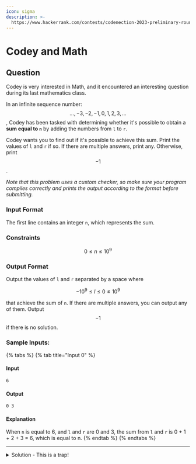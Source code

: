 ```yaml
---
icon: sigma
description: >-
  https://www.hackerrank.com/contests/codenection-2023-preliminary-round-closed-category/challenges/cn-c3
---
```


# Codey and Math

## Question

Codey is very interested in Math, and it encountered an interesting question during its last mathematics class.

In an infinite sequence number: $$..., -3, -2, -1, 0, 1, 2, 3, ...$$, Codey has been tasked with determining whether it's possible to obtain a **sum equal to `n`** by adding the numbers from `l` to `r`.

Codey wants you to find out if it's possible to achieve this sum. Print the values of `l` and `r` if so. If there are multiple answers, print any. Otherwise, print $$-1$$.

_Note that this problem uses a custom checker, so make sure your program compiles correctly and prints the output according to the format before submitting._

### Input Format

The first line contains an integer `n`, which represents the sum.

### Constraints

$$
0 \le n \le 10^9
$$

### Output Format

Output the values of `l` and `r` separated by a space where

$$
-10^9 \le l \le 0 \le 10^9
$$

that achieve the sum of `n`. If there are multiple answers, you can output any of them. Output $$-1$$ if there is no solution.

### Sample Inputs:

{% tabs %}
{% tab title="Input 0" %}
#### Input

```
6
```

#### Output

```
0 3
```

#### Explanation

When `n` is equal to 6, and `l` and `r` are 0 and 3, the sum from `l` and `r` is 0 + 1 + 2 + 3 = 6, which is equal to n.
{% endtab %}
{% endtabs %}

***

<details>

<summary>Solution - This is a trap!</summary>

Since the range of values is 10^9, which means it must have some sort of mathematics to solve this question. (Otherwise, your program will get time limit exceed error, bruh)

If you are trying to loop through the range of numbers to see if it is possible to sum to that number, you had fallen to the trap.

Eventually, there's absolutely no `-1` case at all. This is because by giving such range, another way to find the answer to sample input 0 is:

```
-5 6
```

if you add all of them, you will find that the answer is 6 too. Upon investigation, you find that -5 and 5 neglects each other, -4 and 4, and so on...

if we write it as n, then the formula is:

```
-n + 1, n
```

For any numbers besides 0, the sum ranges from -n + 1 to n will always get n as answer.&#x20;

All we need to do is, test if the input is 0, then give it a special answer (0 0). For other values, they are all (-t + 1, t). Therefore, the solution is:

{% code lineNumbers="true" %}
```python
t = int(input())
if t == 0:
    print("0 0")
else:
    print(-t + 1, t)
```
{% endcode %}

</details>
